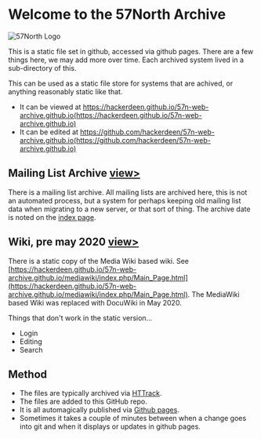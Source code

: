 # Welcome to the 57North Archive

![57North Logo](https://hackerdeen.github.io/57n-web-archive.github.io/mediawiki/images/thumb/3/3d/57_North_WLL.svg/286px-57_North_WLL.svg.png)

This is a static file set in github, accessed via github pages.  There are a few things here, we may add more over time.  Each archived system lived in a sub-directory of this.

This can be used as a static file store for systems that are achived, or anything reasonably static like that. 
* It can be viewed at https://hackerdeen.github.io/57n-web-archive.github.io(https://hackerdeen.github.io/57n-web-archive.github.io)
* It can be edited at https://github.com/hackerdeen/57n-web-archive.github.io(https://github.com/hackerdeen/57n-web-archive.github.io)


## Mailing List Archive [view>](https://hackerdeen.github.io/57n-web-archive.github.io/mailing_list/)

There is a mailing list archive. All mailing lists are archived here, this is not an automated process, but a system for perhaps keeping old mailing list data when migrating to a new server, or that sort of thing.  The archive date is noted on the [index page](https://hackerdeen.github.io/57n-web-archive.github.io/mailing_list/).


## Wiki, pre may 2020 [view>](https://hackerdeen.github.io/57n-web-archive.github.io/mediawiki/index.php/Main_Page.html)

There is a static copy of the Media Wiki based wiki. See [https://hackerdeen.github.io/57n-web-archive.github.io/mediawiki/index.php/Main_Page.html](https://hackerdeen.github.io/57n-web-archive.github.io/mediawiki/index.php/Main_Page.html).  The MediaWiki based Wiki was replaced with DocuWiki in May 2020.

Things that don't work in the static version...
* Login
* Editing
* Search


## Method

* The files are typically archived via [HTTrack](https://www.httrack.com/).
* The files are added to this GitHub repo.
* It is all automagically published via [Github pages](https://pages.github.com/).
* Sometimes it takes a couple of minutes between when a change goes into git and when it displays or updates in github pages.
